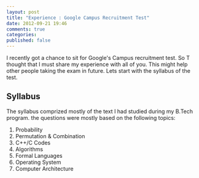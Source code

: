 ```yaml
---
layout: post
title: "Experience : Google Campus Recruitment Test"
date: 2012-09-21 19:46
comments: true
categories: 
published: false
---
```


I recently got a chance to sit for Google's Campus recruitment test. So T thought that I must share my experience with all of you. This 
might help other people taking the exam in future. Lets start with the syllabus of the test.

Syllabus
--------------
The syllabus comprized mostly of the text I had studied during my B.Tech program. the questions were mostly based on the following topics:  
1.  Probability  
2.  Permutation & Combination  
3.  C++/C Codes  
4.  Algorithms  
5.  Formal Languages  
6.  Operating System  
7.  Computer Architecture  
